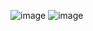 ![image](https://user-images.githubusercontent.com/89457526/159837524-d8463137-a074-48af-b58e-e38e9c85a68f.png)
![image](https://user-images.githubusercontent.com/89457526/159837549-567730c3-abed-4f92-b0b6-306ec21e77ad.png)
